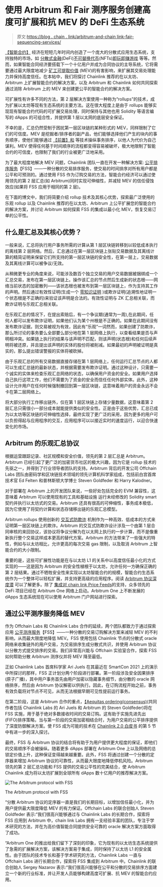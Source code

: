 # 使用 Arbitrum 和 Fair 测序服务创建高度可扩展和抗 MEV 的 DeFi 生态系统

> 原文:[https://blog . chain . link/arbitrum-and-chain link-fair-sequencing-services/](https://blog.chain.link/arbitrum-and-chainlink-fair-sequencing-services/)

[【智能合约】](https://chain.link/education/smart-contracts) 经济在短短几年时间内创造了一个庞大的分散式应用生态系统，支持独特的市场，如 [分散式金融](https://blog.chain.link/analyzing-the-defi-ecosystem-and-the-many-ways-chainlink-can-accelerate-adoption/)(DeFi)[不可替换代币](https://chain.link/education/nfts)(NFTs)[即玩即赚游戏](https://blog.chain.link/what-is-play-to-earn/) 等等。然而，如果智能合同经济要搭载下一个十亿用户并成为合同协议的主导系统，它将需要通过最大限度地减少 [矿工可提取价值](https://blog.chain.link/what-is-miner-extractable-value-mev/) (MEV)的有害影响，来扩展其交易处理能力并保持高度信任。在本帖中，我们将探讨 Chainlink 推荐的在以太坊、Arbitrum 上扩展智能合约的解决方案，以及 Arbitrum 和 Chainlink 如何共同探索通过消除 Arbitrum 上的 MEV 来创建更公平的智能合约的解决方案。

可扩展性有许多不同的方法，第 2 层解决方案使用一种称为“rollups”的技术，成为扩展以太坊等现有生态系统的主要方法。这在很大程度上是由于 rollups 能够实现现有智能合约代码的可扩展交易处理，同时保持与其他也用 Solidity 等语言编写的 dApps 的可组合性，并提供第 1 层以太网的底层安全保证。

不幸的是，汇总仍然受制于困扰第一层区块链的某种形式的 MEV，同样限制了它们的可信度。MEV 是挖掘者/排序者的副产品，他们能够选择他们产生的块内的事务顺序，使他们能够通过 [【前置】和](https://arxiv.org/abs/1904.05234) 等技术操纵事务排序，以他人为代价为自己谋利。MEV 使得任何基于时间顺序的流程都变得容易被破坏，极大地限制了智能合约的可信度，也限制了我们的行业被更广泛地采用。

为了最大程度地解决 MEV 问题，Chainlink 团队一直在开发一种解决方案: [公平排序服务](https://blog.chain.link/chainlink-fair-sequencing-services-enabling-a-provably-fair-defi-ecosystem/)【FSS】——一种分散的交易排序服务，使交易的时间排序对所有用户都是公平和可预测的。通过使用 FSS 作为订购交易的方法，智能合约经济可以通过使用领先的第 2 层汇总(如 Arbitrum)同时实现可伸缩性，并减轻 MEV 的信任侵蚀效应(如果将 FSS 应用于相同的第 2 层)。

在下面的博文中，我们将简要介绍 rollup 技术及其核心优势，探索最广泛使用的乐观 rollup 以及 Chainlink 推荐的在以太坊、Arbitrum 上公平扩展您的智能合约的解决方案，并讨论 Arbitrum 如何探索 FSS 的集成以最小化 MEV，恢复交易订单的公平性。

## 什么是汇总及其核心优势？

一般来说，汇总将执行用户事务所需的计算从第 1 层区块链转移到以较低成本执行的离线第 2 层网络。然后，汇总通过在第一层区块链上张贴交易数据及其离线计算的精简证明来保留它们所支持的第一层区块链的安全性，在第一层上，交易数据及其离线计算可以被争议/无效。

从稍微更专业的角度来说，可能涉及数百个独立交易的用户交易数据被捆绑成一个汇总交易，发布在第一层区块链上。操作该汇总的节点然后生成新的状态根——网络当前状态的加密散列——该状态根也被发布到第一层区块链上，作为支持其工作的声明。然后通过有效性证明(生成一个 [零知识证明](https://blog.chain.link/what-is-a-zero-knowledge-proof-zkp/) )或欺诈证明(追溯性地证明一个状态根是不正确的)来验证该声明是合法的。有效性证明与 ZK 汇总相关联，而欺诈证明与乐观汇总相关联。

在乐观汇总的情况下，在提出索赔后，有一个争议期(通常为一周),在此期间，任何人都可以发布欺诈证明，如果他们认为某个州根是不正确的。如果在此期间没有发布欺诈证据，则交易被视为有效，因此有“乐观”一词然而，如果创建了防欺诈，那么所讨论的事务要么全部要么部分地在第 1 层网络上执行，以查看结果是否与声明相冲突。如果链上执行的结果与该声明不匹配，则该声明(状态根)和任何后续声明将被还原，并且提出该声明的实体的股份将被削减。如果最初的声明被证明是真实的，那么提出错误警报的实体将被砍掉。

由于乐观汇总的所有交易数据直接存储在第 1 层网络上，任何运行汇总节点的人都可以生成汇总链的最新状态，并根据需要发布欺诈证明。通过这种设计，只需要一个诚实的实体来检查乐观汇总网络的状态，以确保用户资金的安全。如果用户选择自己执行这项工作，他们不需要为了资金的安全而信任任何外部实体。此外，这种设计允许用户在任何时候强制撤回到第一层区块链，这意味着用户的资金永远不会卡在第二层网络上。

将大部分执行工作移出链外，仅在第 1 层区块链上存储少量数据，这意味着第 2 层汇总只需很小一部分成本就能提供类似的安全性。正是由于这些优势，汇总已成为以太坊等区块链的可伸缩性选择，最终实现了更广泛的采用，因为更多的用户可以负担得起与应用程序的交互，应用程序可以以接近实时的速度运行，以迎合快速变化的市场。

## Arbitrum 的乐观汇总协议

根据运营跟踪记录、社区规模和安全价值，领先的第 2 层汇总是 Arbitrum。Arbitrum 已经引起了更广泛的加密货币社区的极大兴趣，因为它是 rollup 技术的先驱之一，并得到了行业领导者团队的支持。Arbitrum 背后的开发公司 Offchain Labs 团队由密码学和区块链技术领域的领先计算机科学家组成，包括前白宫首席技术官 Ed Felten 和普林斯顿大学博士 Steven Goldfeder 和 Harry Kalodner。

对于部署在 Arbitrum 上的开发团队来说，一些好处包括完全的 EVM 兼容性，这意味着 Arbitrum 可以使用现有的工具和基础设施 运行未经修改的 Solidity smart 契约并执行以太坊式的交易。Arbitrum 还具有很高的可伸缩性，事务成本极低，因为它使用了将契约计算和状态存储移出链的乐观汇总模型。

Arbitrum rollups 使用创新的 [交互式防欺诈](https://medium.com/offchainlabs/interactive-fraud-proofs-arbitrums-secret-sauce-debc3b019418) 机制作为一种高效、低成本的方式来证明第一层区块链上的欺诈。Arbitrum 的交互式防欺诈设计涉及一个由第 1 层合同审核的来回协议，该协议将争议分解为在以太网上执行的一步计算，而不是像重新执行整个交易这样成本更高的替代方案。Arbitrum 的方法带来了一些强大的特性，例如与以太坊相比，允许更高的每次交易 gas 限制，以及取消 Arbitrum 上智能合约的大小限制。

重要的是，这些可扩展性功能是在与以太坊 L1 的关系中以高度信任最小化的方式实现的——这是因为 Arbitrum 的安全性植根于以太坊，允许任何一方确保正确的第 2 层结果。通过不牺牲安全性来实现以太坊智能合约的规模，智能合约生态系统作为一个整体可以轻松扩展，并支持更高级的应用程序。阅读 [Arbitrum 协议深度潜](https://developer.offchainlabs.com/docs/inside_arbitrum) 可以了解更多。除了 [集成对 chain link Price Feeds](https://www.prnewswire.com/news-releases/chainlink-oracles-now-running-live-on-arbitrum-one-301354380.html)的支持，众多领先的 DeFi 项目已经在 Arbitrum One 网络上启动。Arbitrum One 上不断发展的 dApps 生态系统现在可以使用 Arbitrum 门户网站[](https://portal.arbitrum.one/)进行探索。

## 通过公平测序服务降低 MEV

作为 Offchain Labs 和 Chainlink Labs 合作的延续，两个团队都致力于通过探索应用 [公平测序服务](https://blog.chain.link/chainlink-fair-sequencing-services-enabling-a-provably-fair-defi-ecosystem/)【FSS】——一种分散的交易订购解决方案来减轻 MEV 的不利影响，从而最大限度地降低 MEV。FSS 使用包括 Chainlink 节点的分散式 oracle 网络来收集链外的用户交易，为交易排序生成分散式共识，并使用 Arbitrum 协议以分散方式提交排序的交易。我们非常高兴能与 Offchain 实验室合作，探索 FSS 如何帮助分散 Arbitrum 测序仪并将 MEV 降至最低。

正如 Chainlink Labs 首席科学家 Ari Juels 在其最近在 SmartCon 2021 上的演示中所探讨的那样，FSS 正计划分两个阶段进行部署。第一阶段涉及安全因果排序(原子广播)，其中用户事务首先由用户加密以隐藏事务细节，由分散的 oracle 网络排序，然后由 Arbitrum 协议解密以供执行。因此，在订购流程开始之前，事务有效负载将对节点不可见，从而无法根据早期可见性提前运行事务。

在第二阶段，这是 Arbitrum 合作的重点，[【Aequitas ordering(consensus)](https://eprint.iacr.org/2021/139.pdf)(共同作者包括 Chainlink Labs 的 Ari Juels 和 Arbitrum 的 Steven Goldfeder)将在 FSS 实施，用于基于绝对多数接收时间的交易订购。这有助于实施先进先出(FIFO)排序策略，当与第一阶段的交易加密相结合时，为用户交易的公平排序提供了深度防御解决方案。使 FSS 成为可能的技术在 [Chainlink 2.0 白皮书](https://research.chain.link/whitepaper-v2.pdf) 的第 5 节中有进一步的深入探讨。

最终，FSS 与 Arbitrum 协议的结合将有助于为用户提供更大程度的保证，即他们的交易顺序不会被操纵。随着更多 dApps 部署在 Arbitrum One 上以及网络的总锁定价值上升，这种保证变得越来越重要。此外，FSS 将通过创建一个分散的定序器来增加 Arbitrum 协议的可靠性，从而最大限度地降低停机风险。Arbitrum 领先的第 2 层汇总功能和 FSS 提供的交易公平性的完美结合，使 Arbitrum Chainlink 成为将以太坊扩展到全球所有 dApps 数十亿用户的推荐解决方案。

![The Arbitrum protocol with FSS](../Images/8e06aabec5dc5ddea8574e48d109eb99.png)

<figcaption id="caption-attachment-3055" class="wp-caption-text">The Arbitrum protocol with FSS</figcaption>



“分散 Arbitrum 协议的定序器一直是我们的长期目标，以增加信任最小化，并为用户提供最大限度降低 MEV 的有力保证。Offchain Labs 的联合创始人 Steven Goldfeder 表示:“我们很高兴能够通过与 Chainlink Labs 的长期合作，探索将 FSS 应用到 Arbitrum 中，chain link Labs 拥有一支经验丰富的团队，专注于学术研究的方法，并在为高价值智能合同提供安全可靠的 oracle 解决方案方面取得了成功。

“Arbitrum One 的推出给我们留下了深刻的印象，它为现有的以太坊生态系统提供了急需的扩展解决方案，该解决方案易于集成，同时保持了以太坊 L1 的安全属性。由于团队的技术专长和基于学术研究的方法，Chainlink Labs 一直与 Offchain Labs 进行长期合作，探索将 FSS 集成到 Arbitrum 中。Chainlink 的联合创始人 Sergey Nazarov 表示:“我们很高兴能够在公平和分散的交易排序方面建立一个新的行业标准，并让开发人员能够构建高度可扩展、抗 MEV 的智能合约应用。